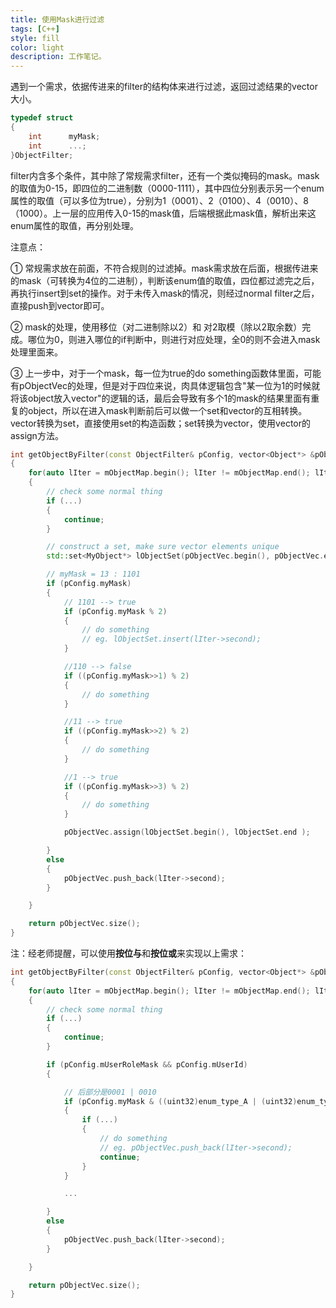 ```yaml
---
title: 使用Mask进行过滤
tags: [C++]
style: fill
color: light
description: 工作笔记。
---
```




遇到一个需求，依据传进来的filter的结构体来进行过滤，返回过滤结果的vector大小。

```c++
typedef struct 
{
    int      myMask;
    int      ...;
}ObjectFilter;
```

filter内含多个条件，其中除了常规需求filter，还有一个类似掩码的mask。mask的取值为0-15，即四位的二进制数（0000-1111），其中四位分别表示另一个enum属性的取值（可以多位为true），分别为1（0001）、2（0100）、4（0010）、8（1000）。上一层的应用传入0-15的mask值，后端根据此mask值，解析出来这enum属性的取值，再分别处理。

注意点：

①  常规需求放在前面，不符合规则的过滤掉。mask需求放在后面，根据传进来的mask（可转换为4位的二进制），判断该enum值的取值，四位都过滤完之后，再执行insert到set的操作。对于未传入mask的情况，则经过normal filter之后，直接push到vector即可。

②  mask的处理，使用移位（对二进制除以2）和 对2取模（除以2取余数）完成。哪位为0，则进入哪位的if判断中，则进行对应处理，全0的则不会进入mask处理里面来。

③  上一步中，对于一个mask，每一位为true的do something函数体里面，可能有pObjectVec的处理，但是对于四位来说，肉具体逻辑包含"某一位为1的时候就将该object放入vector"的逻辑的话，最后会导致有多个1的mask的结果里面有重复的object，所以在进入mask判断前后可以做一个set和vector的互相转换。vector转换为set，直接使用set的构造函数；set转换为vector，使用vector的assign方法。

```c++
int getObjectByFilter(const ObjectFilter& pConfig, vector<Object*> &pObjectVec)
{
    for(auto lIter = mObjectMap.begin(); lIter != mObjectMap.end(); lIter++)
    {  
        // check some normal thing
        if (...)
        {
            continue;
        }

        // construct a set, make sure vector elements unique
        std::set<MyObject*> lObjectSet(pObjectVec.begin(), pObjectVec.end());

        // myMask = 13 : 1101
        if (pConfig.myMask)
        {
            // 1101 --> true
            if (pConfig.myMask % 2)
            {   
                // do something
                // eg. lObjectSet.insert(lIter->second);
            }

            //110 --> false
            if ((pConfig.myMask>>1) % 2)
            {
				// do something            
            }

            //11 --> true
            if ((pConfig.myMask>>2) % 2)
            {
                // do something 
            }

            //1 --> true
            if ((pConfig.myMask>>3) % 2)
            {
                // do something 
            }

            pObjectVec.assign(lObjectSet.begin(), lObjectSet.end );

        }
        else
        {
            pObjectVec.push_back(lIter->second);
        }

    }

    return pObjectVec.size();
}


```



注：经老师提醒，可以使用**按位与**和**按位或**来实现以上需求：

```c++
int getObjectByFilter(const ObjectFilter& pConfig, vector<Object*> &pObjectVec)
{
    for(auto lIter = mObjectMap.begin(); lIter != mObjectMap.end(); lIter++)
    {  
        // check some normal thing
        if (...)
        {
            continue;
        }

        if (pConfig.mUserRoleMask && pConfig.mUserId)
        {

            // 后部分是0001 | 0010
            if (pConfig.myMask & ((uint32)enum_type_A | (uint32)enum_type_B))
            {
                if (...)
                {
                    // do something
                	// eg. pObjectVec.push_back(lIter->second);
                    continue;
                }
            }

            ...

        }
        else
        {
            pObjectVec.push_back(lIter->second);
        }

    }

    return pObjectVec.size();
}
```






